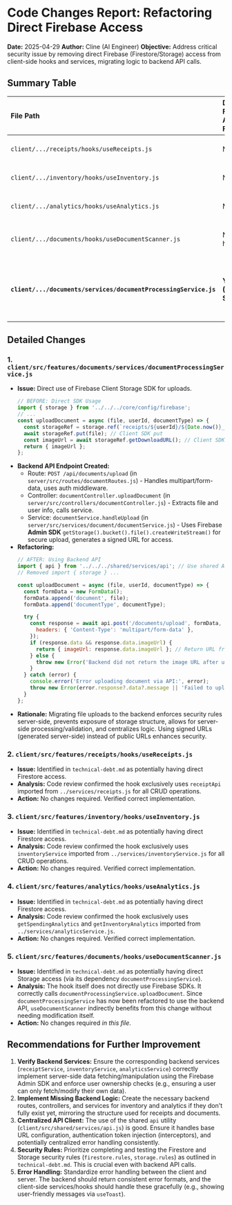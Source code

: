 # Code Changes Report: Refactoring Direct Firebase Access

**Date:** 2025-04-29
**Author:** Cline (AI Engineer)
**Objective:** Address critical security issue by removing direct Firebase (Firestore/Storage) access from client-side hooks and services, migrating logic to backend API calls.

## Summary Table

| File Path                                                        | Direct Firebase Access Found? | Action Taken                                                                                                                               | Status      |
| :--------------------------------------------------------------- | :-------------------------- | :----------------------------------------------------------------------------------------------------------------------------------------- | :---------- |
| `client/.../receipts/hooks/useReceipts.js`                       | No                          | Verified hook uses `receiptApi` service. No changes needed.                                                                                | Verified    |
| `client/.../inventory/hooks/useInventory.js`                     | No                          | Verified hook uses `inventoryService`. No changes needed.                                                                                  | Verified    |
| `client/.../analytics/hooks/useAnalytics.js`                     | No                          | Verified hook uses `analyticsService`. No changes needed.                                                                                  | Verified    |
| `client/.../documents/hooks/useDocumentScanner.js`               | No (in hook)                | Verified hook uses `documentProcessingService`. No changes needed *in the hook*.                                                           | Verified    |
| **`client/.../documents/services/documentProcessingService.js`** | **Yes (Storage SDK)**       | **Refactored `uploadDocument` function to call backend API (`/api/documents/upload`). Removed direct `firebase/storage` SDK usage.** | **Refactored** |

## Detailed Changes

### 1. `client/src/features/documents/services/documentProcessingService.js`

*   **Issue:** Direct use of Firebase Client Storage SDK for uploads.
    ```javascript
    // BEFORE: Direct SDK Usage
    import { storage } from '../../../core/config/firebase'; 
    // ...
    const uploadDocument = async (file, userId, documentType) => {
      const storageRef = storage.ref(`receipts/${userId}/${Date.now()}_${file.name}`); // Client SDK ref
      await storageRef.put(file); // Client SDK put
      const imageUrl = await storageRef.getDownloadURL(); // Client SDK getDownloadURL
      return { imageUrl };
    };
    ```
*   **Backend API Endpoint Created:**
    *   Route: `POST /api/documents/upload` (in `server/src/routes/documentRoutes.js`) - Handles multipart/form-data, uses auth middleware.
    *   Controller: `documentController.uploadDocument` (in `server/src/controllers/documentController.js`) - Extracts file and user info, calls service.
    *   Service: `documentService.handleUpload` (in `server/src/services/document/documentService.js`) - Uses Firebase **Admin SDK** `getStorage().bucket().file().createWriteStream()` for secure upload, generates a signed URL for access.
*   **Refactoring:**
    ```javascript
    // AFTER: Using Backend API
    import { api } from '../../../shared/services/api'; // Use shared API helper
    // Removed import { storage } ...

    const uploadDocument = async (file, userId, documentType) => {
      const formData = new FormData();
      formData.append('document', file); 
      formData.append('documentType', documentType);

      try {
        const response = await api.post('/documents/upload', formData, { // API call
          headers: { 'Content-Type': 'multipart/form-data' },
        });
        if (response.data && response.data.imageUrl) {
          return { imageUrl: response.data.imageUrl }; // Return URL from backend
        } else {
          throw new Error('Backend did not return the image URL after upload.');
        }
      } catch (error) {
        console.error('Error uploading document via API:', error);
        throw new Error(error.response?.data?.message || 'Failed to upload document.');
      }
    };
    ```
*   **Rationale:** Migrating file uploads to the backend enforces security rules server-side, prevents exposure of storage structure, allows for server-side processing/validation, and centralizes logic. Using signed URLs (generated server-side) instead of public URLs enhances security.

### 2. `client/src/features/receipts/hooks/useReceipts.js`

*   **Issue:** Identified in `technical-debt.md` as potentially having direct Firestore access.
*   **Analysis:** Code review confirmed the hook exclusively uses `receiptApi` imported from `../services/receipts.js` for all CRUD operations.
*   **Action:** No changes required. Verified correct implementation.

### 3. `client/src/features/inventory/hooks/useInventory.js`

*   **Issue:** Identified in `technical-debt.md` as potentially having direct Firestore access.
*   **Analysis:** Code review confirmed the hook exclusively uses `inventoryService` imported from `../services/inventoryService.js` for all CRUD operations.
*   **Action:** No changes required. Verified correct implementation.

### 4. `client/src/features/analytics/hooks/useAnalytics.js`

*   **Issue:** Identified in `technical-debt.md` as potentially having direct Firestore access.
*   **Analysis:** Code review confirmed the hook exclusively uses `getSpendingAnalytics` and `getInventoryAnalytics` imported from `../services/analyticsService.js`.
*   **Action:** No changes required. Verified correct implementation.

### 5. `client/src/features/documents/hooks/useDocumentScanner.js`

*   **Issue:** Identified in `technical-debt.md` as potentially having direct Storage access (via its dependency `documentProcessingService`).
*   **Analysis:** The hook itself does not directly use Firebase SDKs. It correctly calls `documentProcessingService.uploadDocument`. Since `documentProcessingService` has now been refactored to use the backend API, `useDocumentScanner` indirectly benefits from this change without needing modification itself.
*   **Action:** No changes required *in this file*.

## Recommendations for Further Improvement

1.  **Verify Backend Services:** Ensure the corresponding backend services (`receiptService`, `inventoryService`, `analyticsService`) correctly implement server-side data fetching/manipulation using the Firebase Admin SDK and enforce user ownership checks (e.g., ensuring a user can only fetch/modify their own data).
2.  **Implement Missing Backend Logic:** Create the necessary backend routes, controllers, and services for inventory and analytics if they don't fully exist yet, mirroring the structure used for receipts and documents.
3.  **Centralized API Client:** The use of the shared `api` utility (`client/src/shared/services/api.js`) is good. Ensure it handles base URL configuration, authentication token injection (interceptors), and potentially centralized error handling consistently.
4.  **Security Rules:** Prioritize completing and testing the Firestore and Storage security rules (`firestore.rules`, `storage.rules`) as outlined in `technical-debt.md`. This is crucial even with backend API calls.
5.  **Error Handling:** Standardize error handling between the client and server. The backend should return consistent error formats, and the client-side services/hooks should handle these gracefully (e.g., showing user-friendly messages via `useToast`).
